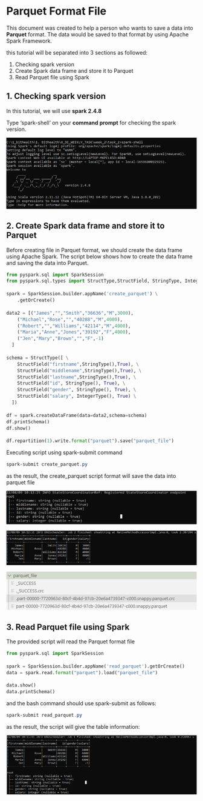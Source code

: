 # Parquet Format File

This document was created to help a person who wants to save a data into **Parquet** format. The data would be saved to that format by using Apache Spark Framework.

this tutorial will be separated into 3 sections as followed:

1. Checking spark version
2. Create Spark data frame and store it to Parquet
3. Read Parquet file using Spark

## 1. Checking spark version

In this tutorial, we will use **spark 2.4.8**

Type ‘spark-shell’ on your **command prompt** for checking the spark version.

![Untitled](Parquet%20Format%20File/Untitled.png)

## 2. Create Spark data frame and store it to Parquet

Before creating file in Parquet format, we should create the data frame using Apache Spark. The script below shows how to create the data frame and saving the data into Parquet.

```python
from pyspark.sql import SparkSession
from pyspark.sql.types import StructType,StructField, StringType, IntegerType

spark = SparkSession.builder.appName('create_parquet') \
    .getOrCreate()

data2 = [("James","","Smith","36636","M",3000),
    ("Michael","Rose","","40288","M",4000),
    ("Robert","","Williams","42114","M",4000),
    ("Maria","Anne","Jones","39192","F",4000),
    ("Jen","Mary","Brown","","F",-1)
  ]

schema = StructType([ \
    StructField("firstname",StringType(),True), \
    StructField("middlename",StringType(),True), \
    StructField("lastname",StringType(),True), \
    StructField("id", StringType(), True), \
    StructField("gender", StringType(), True), \
    StructField("salary", IntegerType(), True) \
  ])
 
df = spark.createDataFrame(data=data2,schema=schema)
df.printSchema()
df.show()

df.repartition(1).write.format("parquet").save("parquet_file")
```

Executing script using spark-submit command

```powershell
spark-submit create_parquet.py
```

as the result, the create_parquet script format will save the data into parquet file 

![Untitled](Parquet%20Format%20File/Untitled%201.png)

![Untitled](Parquet%20Format%20File/Untitled%202.png)

![Untitled](Parquet%20Format%20File/Untitled%203.png)

## 3. Read Parquet file using Spark

The provided script will read the Parquet format file

```python
from pyspark.sql import SparkSession

spark = SparkSession.builder.appName('read_parquet').getOrCreate()
data = spark.read.format("parquet").load("parquet_file")

data.show()
data.printSchema()
```

and the bash command should use spark-submit as follows:

```powershell
spark-submit read_parquet.py
```

as the result, the script will give the table information:

![Untitled](Parquet%20Format%20File/Untitled%204.png)